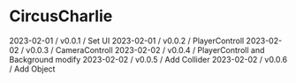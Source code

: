 # CircusCharlie

2023-02-01 / v0.0.1 / Set UI
2023-02-01 / v0.0.2 / PlayerControll
2023-02-02 / v0.0.3 / CameraControll
2023-02-02 / v0.0.4 / PlayerControll and Background modify
2023-02-02 / v0.0.5 / Add Collider
2023-02-02 / v0.0.6 / Add Object